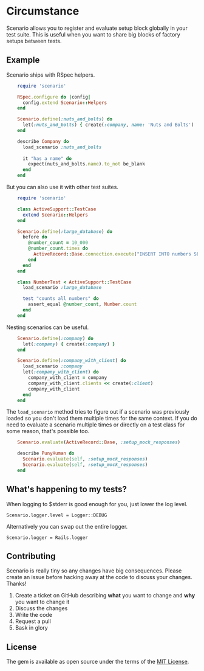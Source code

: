 # Circumstance

Scenario allows you to register and evaluate setup block globally in your test suite. This is useful when you want to share big blocks of factory setups between tests.

## Example

Scenario ships with RSpec helpers.
```ruby
    require 'scenario'

    RSpec.configure do |config|
      config.extend Scenario::Helpers
    end

    Scenario.define(:nuts_and_bolts) do
      let(:nuts_and_bolts) { create(:company, name: 'Nuts and Bolts')
    end

    describe Company do
      load_scenario :nuts_and_bolts
      
      it "has a name" do
        expect(nuts_and_bolts.name).to_not be_blank
      end
    end
```

But you can also use it with other test suites.
```ruby
    require 'scenario'

    class ActiveSupport::TestCase
      extend Scenario::Helpers
    end

    Scenario.define(:large_database) do
      before do
        @number_count = 10_000
        @number_count.times do
          ActiveRecord::Base.connection.execute("INSERT INTO numbers SET i = 1")
        end
      end
    end

    class NumberTest < ActiveSupport::TestCase
      load_scenario :large_database

      test "counts all numbers" do
        assert_equal @number_count, Number.count
      end
    end
```

Nesting scenarios can be useful.
```ruby
    Scenario.define(:company) do
      let(:company) { create(:company) }
    end

    Scenario.define(:company_with_client) do
      load_scenario :company
      let(:company_with_client) do
        company_with_client = company
        company_with_client.clients << create(:client)
        company_with_client 
      end
    end
```
The `load_scenario` method tries to figure out if a scenario was previously loaded so you don't load them multiple times for the same context. If you do need to evaluate a scenario multiple times or directly on a test class for some reason, that's possible too.
```ruby
    Scenario.evaluate(ActiveRecord::Base, :setup_mock_responses)

    describe PunyHuman do
      Scenario.evaluate(self, :setup_mock_responses)  
      Scenario.evaluate(self, :setup_mock_responses)  
    end
```
## What's happening to my tests?

When logging to $stderr is good enough for you, just lower the log level.

    Scenario.logger.level = Logger::DEBUG

Alternatively you can swap out the entire logger.

    Scenario.logger = Rails.logger

## Contributing

Scenario is really tiny so any changes have big consequences. Please create an issue before hacking away at the code to discuss your changes. Thanks!

1. Create a ticket on GitHub describing **what** you want to change and **why** you want to change it
2. Discuss the changes
3. Write the code
4. Request a pull
5. Bask in glory

## License

The gem is available as open source under the terms of the [MIT License](https://opensource.org/licenses/MIT).
